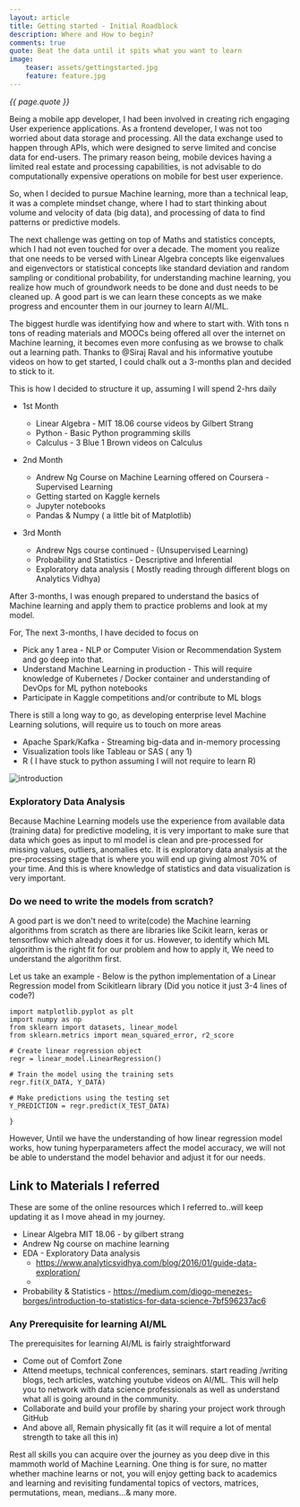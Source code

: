 ```yaml
---
layout: article
title: Getting started - Initial Roadblock
description: Where and How to begin?
comments: true
quote: Beat the data until it spits what you want to learn
image:
    teaser: assets/gettingstarted.jpg
    feature: feature.jpg
---
```

<i>{{ page.quote }}</i>

Being a mobile app developer, I had been involved in creating rich engaging User experience applications. As a frontend developer, I was not too worried about data storage and processing. All the data exchange used to happen through APIs, which were designed to serve limited and concise data for end-users. The primary reason being, mobile devices having a limited real estate and processing capabilities, is not advisable to do computationally expensive operations on mobile for best user experience.

So, when I decided to pursue Machine learning, more than a technical leap, it was a complete mindset change, where I had to start thinking about volume and velocity of data (big data), and processing of data to find patterns or predictive models.

The next challenge was getting on top of Maths and statistics concepts, which I had not even touched for over a decade. The moment you realize that one needs to be versed with Linear Algebra concepts like eigenvalues and eigenvectors or statistical concepts like standard deviation and random sampling or conditional probability, for understanding machine learning, you realize how much of groundwork needs to be done and dust needs to be cleaned up. A good part is we can learn these concepts as we make progress and encounter them in our journey to learn AI/ML.

The biggest hurdle was identifying how and where to start with. With tons n tons of reading materials and MOOCs being offered all over the internet on Machine learning, it becomes even more confusing as we browse to chalk out a learning path. Thanks to @Siraj Raval and his informative youtube videos on how to get started, I could chalk out a 3-months plan and decided to stick to it.

This is how I decided to structure it up, assuming I will spend 2-hrs daily

- 1st Month
   - Linear Algebra - MIT 18.06 course videos by Gilbert Strang
   - Python - Basic Python programming skills
   - Calculus - 3 Blue 1 Brown videos on Calculus

- 2nd Month
   - Andrew Ng Course on Machine Learning offered on Coursera - Supervised Learning
   - Getting started on Kaggle kernels
   - Jupyter notebooks 
   - Pandas & Numpy ( a little bit of Matplotlib)

- 3rd Month
  - Andrew Ngs course continued - (Unsupervised  Learning)
  - Probability and Statistics - Descriptive and Inferential
  - Exploratory data analysis ( Mostly reading through different blogs on Analytics Vidhya)

After 3-months, I was enough prepared to understand the basics of Machine learning and apply them to practice problems and look at my model.

For, The next 3-months, I have decided to focus on
   - Pick any 1 area - NLP or Computer Vision or Recommendation System and go deep into that.
   - Understand Machine Learning in production - This will require knowledge of Kubernetes / Docker container and understanding of DevOps for ML python notebooks
   - Participate in Kaggle competitions and/or contribute to ML blogs
  
There is still a long way to go, as developing enterprise level Machine Learning solutions, will require us to touch on more areas
  - Apache Spark/Kafka - Streaming big-data and in-memory processing
  - Visualization tools like Tableau or SAS ( any 1)
  - R ( I have stuck to python assuming I will not require to learn R)



![introduction]({{site.url}}/images/assets/intro.png)

### Exploratory Data Analysis

Because Machine Learning models use the experience from available data (training data) for predictive modeling, it is very important to make sure that data which goes as input to ml model is clean and pre-processed for missing values, outliers, anomalies etc. It is exploratory data analysis at the pre-processing stage that is where you will end up giving almost 70% of your time. And this is where knowledge of statistics and data visualization is very important.

### Do we need to write the models from scratch?

A good part is we don't need to write(code) the Machine learning algorithms from scratch as there are libraries like Scikit learn, keras or tensorflow which already does it for us. However, to identify which ML algorithm is the right fit for our problem and how to apply it, We need to understand the algorithm first. 

Let us take an example - Below is the python implementation of a Linear Regression model from Scikitlearn library (Did you notice it just 3-4 lines of code?) 

```
import matplotlib.pyplot as plt
import numpy as np
from sklearn import datasets, linear_model
from sklearn.metrics import mean_squared_error, r2_score

# Create linear regression object
regr = linear_model.LinearRegression()

# Train the model using the training sets
regr.fit(X_DATA, Y_DATA)

# Make predictions using the testing set
Y_PREDICTION = regr.predict(X_TEST_DATA)

}
```

However, Until we have the understanding of how linear regression model works, how tuning hyperparameters affect the model accuracy, we will not be able to understand the model behavior and adjust it for our needs. 

## Link to Materials I referred

These are some of the online resources which I referred to..will keep updating it as I move ahead in my journey.

  - Linear Algebra MIT 18.06 - by gilbert strang
  - Andrew Ng course on machine learning
  - EDA - Exploratory Data analysis
    - https://www.analyticsvidhya.com/blog/2016/01/guide-data-exploration/
    - 
  - Probability & Statistics - https://medium.com/diogo-menezes-borges/introduction-to-statistics-for-data-science-7bf596237ac6

### Any Prerequisite for learning AI/ML


The prerequisites for learning AI/ML is fairly straightforward

- Come out of Comfort Zone
- Attend meetups, technical conferences, seminars. start reading /writing blogs, tech articles, watching youtube videos on AI/ML. This will help you to network with data science professionals as well as understand what all is going around in the community.
- Collaborate and build your profile by sharing your project work through GitHub
- And above all, Remain physically fit (as it will require a lot of mental strength to take all this in)

Rest all skills you can acquire over the journey as you deep dive in this mammoth world of Machine Learning. One thing is for sure, no matter whether machine learns or not, you will enjoy getting back to academics and learning and revisiting fundamental topics of vectors, matrices, permutations, mean, medians...& many more.



